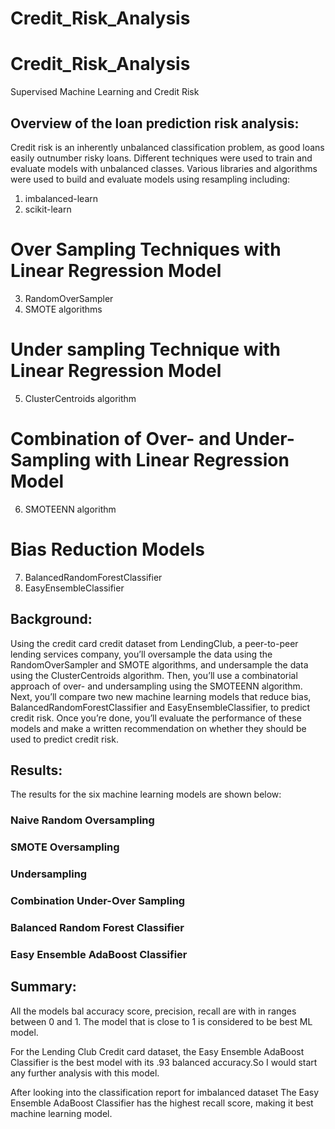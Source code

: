 # Credit_Risk_Analysis
# Credit_Risk_Analysis
Supervised Machine Learning and Credit Risk

## Overview of the loan prediction risk analysis:   
Credit risk is an inherently unbalanced classification problem, as good loans easily outnumber risky loans. Different techniques were used to train and evaluate models with unbalanced classes. Various libraries and algorithms were used to build and evaluate models using resampling including: 
1. imbalanced-learn 
2. scikit-learn
# Over Sampling Techniques with Linear Regression Model
3. RandomOverSampler
4. SMOTE algorithms
# Under sampling Technique with Linear Regression Model
5. ClusterCentroids algorithm
# Combination of Over- and Under- Sampling with Linear Regression Model 
6. SMOTEENN algorithm
# Bias Reduction Models
7. BalancedRandomForestClassifier 
8. EasyEnsembleClassifier 

## Background:
Using the credit card credit dataset from LendingClub, a peer-to-peer lending services company, you’ll oversample the data using the RandomOverSampler and SMOTE algorithms, and undersample the data using the ClusterCentroids algorithm. Then, you’ll use a combinatorial approach of over- and undersampling using the SMOTEENN algorithm. Next, you’ll compare two new machine learning models that reduce bias, BalancedRandomForestClassifier and EasyEnsembleClassifier, to predict credit risk. Once you’re done, you’ll evaluate the performance of these models and make a written recommendation on whether they should be used to predict credit risk. 


## Results:
The results for the six machine learning models are shown below:      

### Naive Random Oversampling


### SMOTE Oversampling


### Undersampling


### Combination Under-Over Sampling


### Balanced Random Forest Classifier


### Easy Ensemble AdaBoost Classifier


## Summary:
All the models bal accuracy score, precision, recall are with in ranges between 0 and 1. The model that is close to 1 is considered to be best ML model.

For the Lending Club Credit card dataset, the Easy Ensemble AdaBoost Classifier is the best model with its .93 balanced accuracy.So I would start any further analysis with this model.

After looking into the classification report for imbalanced dataset The Easy Ensemble AdaBoost Classifier has the highest recall score, making it best machine learning model.   
